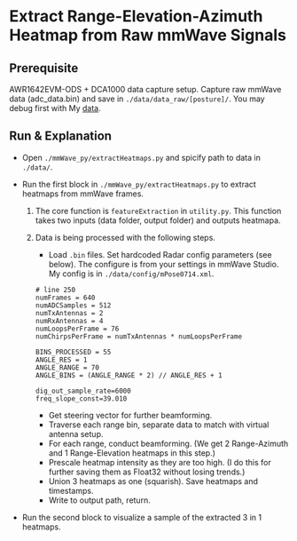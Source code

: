 # Extract Range-Elevation-Azimuth Heatmap from Raw mmWave Signals


## Prerequisite

AWR1642EVM-ODS + DCA1000 data capture setup. Capture raw mmWave data (adc_data.bin) and save in `./data/data_raw/[posture]/`. You may debug first with My [data](https://drive.google.com/file/d/16AnJaEJpsRUfh3Qct37vUvPs4iKCM5G9/view?usp=sharing).

## Run & Explanation

- Open `./mmWave_py/extractHeatmaps.py` and spicify path to data in `./data/`. 
- Run the first block in `./mmWave_py/extractHeatmaps.py` to extract heatmaps from mmWave frames.

    1. The core function is `featureExtraction` in `utility.py`. This function takes two inputs (data folder, output folder) and outputs heatmapa. 
    
    2. Data is being processed with the following steps.
       
        - Load `.bin` files. Set hardcoded Radar config parameters (see below). The configure is from your settings in mmWave Studio. My config is in `./data/config/mPose0714.xml`.
        ```
        # line 250
        numFrames = 640
        numADCSamples = 512
        numTxAntennas = 2
        numRxAntennas = 4
        numLoopsPerFrame = 76
        numChirpsPerFrame = numTxAntennas * numLoopsPerFrame
        
        BINS_PROCESSED = 55
        ANGLE_RES = 1
        ANGLE_RANGE = 70
        ANGLE_BINS = (ANGLE_RANGE * 2) // ANGLE_RES + 1
        
        dig_out_sample_rate=6000 
        freq_slope_const=39.010
        ```
        - Get steering vector for further beamforming.
        - Traverse each range bin, separate data to match with virtual antenna setup.
        - For each range, conduct beamforming. (We get 2 Range-Azimuth and 1 Range-Elevation heatmaps in this step.)
        - Prescale heatmap intensity as they are too high. (I do this for further saving them as Float32 without losing trends.)
        - Union 3 heatmaps as one (squarish). Save heatmaps and timestamps. 
        - Write to output path, return.

- Run the second block to visualize a sample of the extracted 3 in 1 heatmaps.

